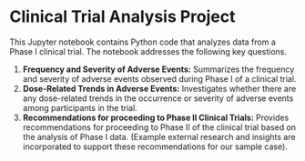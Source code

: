 # Clinical Trial Analysis Project
This Jupyter notebook contains Python code that analyzes data from a Phase I clinical trial. The notebook addresses the following key questions.

1. **Frequency and Severity of Adverse Events:** Summarizes the frequency and severity of adverse events observed during Phase I of a clinical trial.
2. **Dose-Related Trends in Adverse Events:** Investigates whether there are any dose-related trends in the occurrence or severity of adverse events among participants in the trial.
3. **Recommendations for proceeding to Phase II Clinical Trials:** Provides recommendations for proceeding to Phase II of the clinical trial based on the analysis of Phase I data. (Example external research and insights are incorporated to support these recommendations for our sample case).

